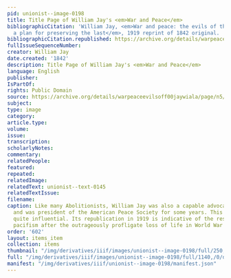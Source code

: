 ```yaml
---
pid: unionist--image-0198
title: Title Page of William Jay's <em>War and Peace</em>
bibliographicCitation: 'William Jay, <em>War and peace: the evils of the first and
  a plan for preserving the last</em>, 1919 reprint of 1842 original. '
bibliographicCitation.republished: https://archive.org/details/warpeaceevilsoff00jaywiala/page/n5/mode/2up
fullIssueSequenceNumber: 
creator: William Jay
date.created: '1842'
description: Title Page of William Jay's <em>War and Peace</em>
language: English
publisher: 
IsPartOf: 
rights: Public Domain
source: https://archive.org/details/warpeaceevilsoff00jaywiala/page/n5/mode/2up
subject: 
type: image
category: 
article.type: 
volume: 
issue: 
transcription: 
scholarlyNotes: 
commentary: 
relatedPeople: 
featured: 
repeated: 
relatedImage: 
relatedText: unionist--text-0145
relatedTextIssue: 
filename: 
caption: Like many Abolitionists, William Jay was also a capable advocate of Peace,
  and was president of the American Peace Society for some years. This 1842 work was
  quite influential. Its republication in 1919 is indicative of the resurgence of
  pacifism after the outrageously profligate loss of life in World War I.
order: '602'
layout: items_item
collection: items
thumbnail: "/img/derivatives/iiif/images/unionist--image-0198/full/250,/0/default.jpg"
full: "/img/derivatives/iiif/images/unionist--image-0198/full/1140,/0/default.jpg"
manifest: "/img/derivatives/iiif/unionist--image-0198/manifest.json"
---
```

